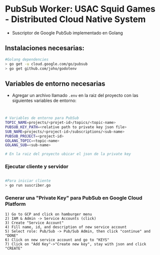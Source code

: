 # PubSub Worker: USAC Squid Games - Distributed Cloud Native System

- Suscriptor de Google PubSub implementado en Golang


## Instalaciones necesarias:

```bash
#Golang dependencies
> go get -u cloud.google.com/go/pubsub
> go get github.com/joho/godotenv
```

## Variables de entorno necesarias

- Agregar un archivo llamado `.env` en la raiz del proyecto con las siguientes variables de entorno:

```bash


# Variables de entorno para PubSub
TOPIC_NAME=projects/<projet-id>/topics/<topic-name>
PUBSUB_KEY_PATH=<relative path to private key json file>
SUB_NAME=projects/<project-id>/subscriptions/<sub-name>
PUBSUB_PROJECT=<project-id>
GOLANG_TOPIC=<topic-name>
GOLANG_SUB=<sub-name>

# En la raiz del proyecto ubicar el json de la private key 

```

### Ejecutar cliente y servidor

```bash

#Para iniciar cliente
> go run suscriber.go

```

### Generar una "Private Key" para PubSub en Google Cloud Platform

    1) Go to GCP and click on hamburger menu
    2) IAM & Admin -> Service Accounts (click)
    3) Create "Service Account"
    4) Fill name, id, and description of new service account
    5) Select role: Pub/Sub -> Pub/Sub Admin, then click "continue" and "DONE"
    6) Click on new service account and go to "KEYS"
    7) Click on "Add Key"->"Create new key", stay with json and click "CREATE"